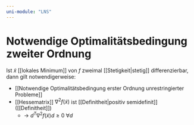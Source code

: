 ```yaml
---
uni-module: "LNS"
---
```


# Notwendige Optimalitätsbedingung zweiter Ordnung

Ist $\widetilde{x}$ [[lokales Minimum]] von $f$ zweimal [[Stetigkeit|stetig]] differenzierbar, dann gilt notwendigerweise:

- [[Notwendige Optimalitätsbedingung erster Ordnung unrestringierter Probleme]]
- [[Hessematrix]] $\nabla^2f(\widetilde{x})$ ist [[Definitheit|positiv semidefinit]] ([[Definitheit]])
  - → $d^T\nabla^2f(\widetilde{x})d\geq0$ $\forall d$


